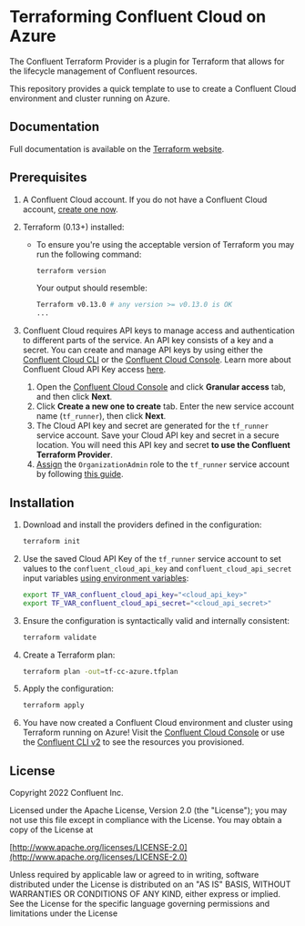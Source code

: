# Terraforming Confluent Cloud on Azure

The Confluent Terraform Provider is a plugin for Terraform that allows for the lifecycle management of Confluent resources.

This repository provides a quick template to use to create a Confluent Cloud environment and cluster running on Azure.

## Documentation

Full documentation is available on the [Terraform website](https://registry.terraform.io/providers/confluentinc/confluent/latest/docs).

## Prerequisites

1. A Confluent Cloud account. If you do not have a Confluent Cloud account, [create one now](https://www.confluent.io/confluent-cloud/tryfree/).
2. Terraform (0.13+) installed:
    * To ensure you're using the acceptable version of Terraform you may run the following command:

        ```bash
        terraform version
        ```

        Your output should resemble:

        ```bash
        Terraform v0.13.0 # any version >= v0.13.0 is OK
        ...
        ```

3. Confluent Cloud requires API keys to manage access and authentication to different parts of the service. An API key consists of a key and a secret. You can create and manage API keys by using either the [Confluent Cloud CLI](https://docs.confluent.io/ccloud-cli/current/index.html) or the [Confluent Cloud Console](https://confluent.cloud/). Learn more about Confluent Cloud API Key access [here](https://docs.confluent.io/cloud/current/client-apps/api-keys.html#ccloud-api-keys).

   1. Open the [Confluent Cloud Console](https://confluent.cloud/settings/api-keys/create) and click **Granular access** tab, and then click **Next**.
   2. Click **Create a new one to create** tab. Enter the new service account name (`tf_runner`), then click **Next**.
   3. The Cloud API key and secret are generated for the `tf_runner` service account. Save your Cloud API key and secret in a secure location. You will need this API key and secret **to use the Confluent Terraform Provider**.
   4. [Assign](https://confluent.cloud/settings/org/assignments) the `OrganizationAdmin` role to the `tf_runner` service account by following [this guide](https://docs.confluent.io/cloud/current/access-management/access-control/cloud-rbac.html#add-a-role-binding-for-a-user-or-service-account).

## Installation

1. Download and install the providers defined in the configuration:

    ```bash
    terraform init
    ```

2. Use the saved Cloud API Key of the `tf_runner` service account to set values to the `confluent_cloud_api_key` and `confluent_cloud_api_secret` input variables [using environment variables](https://www.terraform.io/language/values/variables#environment-variables):

    ```bash
    export TF_VAR_confluent_cloud_api_key="<cloud_api_key>"
    export TF_VAR_confluent_cloud_api_secret="<cloud_api_secret>"
    ```

3. Ensure the configuration is syntactically valid and internally consistent:

    ```bash
    terraform validate
    ```

4. Create a Terraform plan:

    ```bash
    terraform plan -out=tf-cc-azure.tfplan
    ```

5. Apply the configuration:

    ```bash
    terraform apply
    ```

6. You have now created a Confluent Cloud environment and cluster using Terraform running on Azure! Visit the [Confluent Cloud Console](https://confluent.cloud/environments) or use the [Confluent CLI v2](https://docs.confluent.io/confluent-cli/current/migrate.html#directly-install-confluent-cli-v2-x) to see the resources you provisioned.

## License

Copyright 2022 Confluent Inc.

Licensed under the Apache License, Version 2.0 (the "License");
you may not use this file except in compliance with the License.
You may obtain a copy of the License at

[http://www.apache.org/licenses/LICENSE-2.0](http://www.apache.org/licenses/LICENSE-2.0)

Unless required by applicable law or agreed to in writing, software
distributed under the License is distributed on an "AS IS" BASIS,
WITHOUT WARRANTIES OR CONDITIONS OF ANY KIND, either express or implied.
See the License for the specific language governing permissions and
limitations under the License
